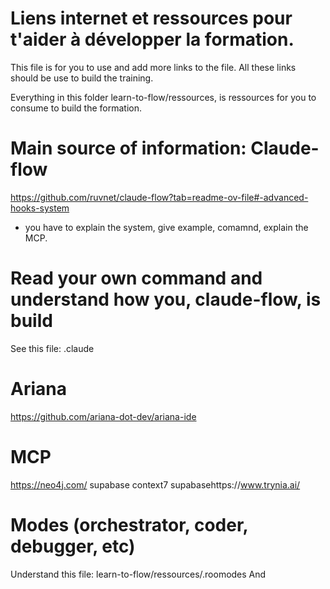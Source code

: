 # Liens internet et ressources pour t'aider à développer la formation. 
This file is for you to use and add more links to the file. All these links should be use to build the training. 

Everything in this folder learn-to-flow/ressources, is ressources for you to consume to build the formation. 

# Main source of information: Claude-flow 
https://github.com/ruvnet/claude-flow?tab=readme-ov-file#-advanced-hooks-system
- you have to explain the system, give example, comamnd, explain the MCP. 

# Read your own command and understand how you, claude-flow, is build
See this file: .claude

# Ariana 
https://github.com/ariana-dot-dev/ariana-ide

# MCP 
https://neo4j.com/
supabase
context7
supabasehttps://www.trynia.ai/

# Modes (orchestrator, coder, debugger, etc)
Understand this file: learn-to-flow/ressources/.roomodes
And 